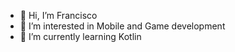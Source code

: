 - 👋 Hi, I’m Francisco
- 👀 I’m interested in Mobile and Game development
- 🌱 I’m currently learning Kotlin


<!---
Franpepper/Franpepper is a ✨ special ✨ repository because its `README.md` (this file) appears on your GitHub profile.
You can click the Preview link to take a look at your changes.
--->
